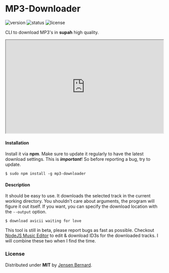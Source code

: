 # MP3-Downloader

![version](https://img.shields.io/npm/v/mp3-downloader.svg)
![status](https://img.shields.io/badge/version-beta-green.svg)
![license](https://img.shields.io/npm/l/mp3-downloader.svg)


CLI to download MP3's in **supah** high quality.

<iframe style="margin: 0 auto;width:100%;" src="http://i.giflike.com/embed/nJ3TFpM" width="600" height="298" scrolling="no"></iframe>

#### Installation

Install it via **npm**. Make sure to update it regularly to have the latest download settings. This is ***important***! So before reporting a bug, try to update.

```
$ sudo npm install -g mp3-downloader
```

#### Description

It should be easy to use. It downloads the selected track in the current working directory. You shouldn't care about arguments, the program will figure it out itself. If you want, you can specify the download location with the `--output` option.

```
$ download avicii waiting for love
```

This tool is still in beta, please report bugs as fast as possible. Checkout [NodeJS Music Editor](https://github.com/Jense5/NodeJS-Music-Editor) to edit & download ID3s for the downloaded tracks. I will combine these two when I find the time.

### License

Distributed under **MIT** by [Jensen Bernard](https://github.com/Jense5).
